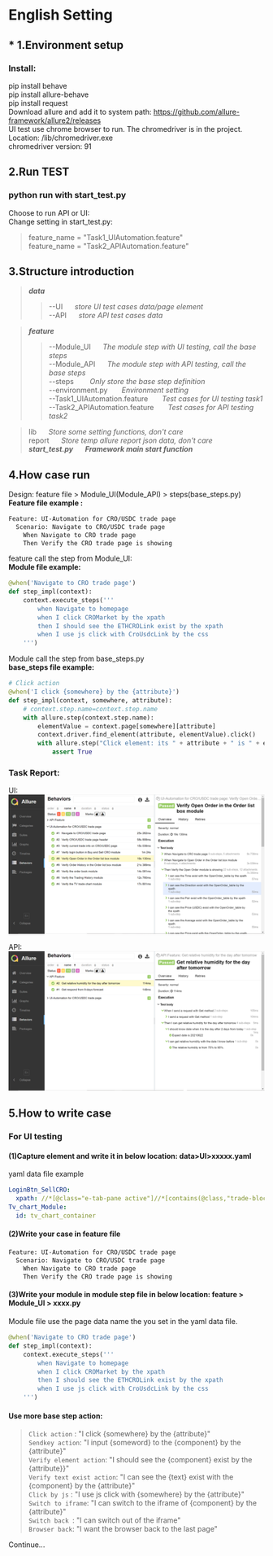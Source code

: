 # English Setting
## * 1.Environment setup
### Install:
pip install behave<br>
pip install allure-behave<br>
pip install request<br>
Download allure and add it to system path: https://github.com/allure-framework/allure2/releases <br>
UI test use chrome browser to run. The chromedriver is in the project. Location: /lib/chromedriver.exe<br>
chromedriver version: 91<br>
## 2.Run TEST
### python run with start_test.py
Choose to run API or UI:<br>
Change setting in start_test.py:
>feature_name = "Task1_UIAutomation.feature"<br>
>feature_name = "Task2_APIAutomation.feature" <br>




## 3.Structure introduction
> ___data___  <br> 
>>--UI &nbsp;&nbsp;&nbsp;&nbsp; *store UI test cases data/page element* <br> 
>>--API &nbsp;&nbsp;&nbsp;&nbsp; *store API test cases data* <br>

> ___feature___  <br> 
>>--Module_UI  &nbsp;&nbsp;&nbsp;&nbsp;  *The module step with UI testing, call the base steps* <br>
>>--Module_API     &nbsp;&nbsp;&nbsp;&nbsp;       *The module step with API testing, call the base steps* <br>
>>--steps &nbsp;&nbsp;&nbsp;&nbsp;&nbsp;&nbsp; *Only store the base step definition* <br>
>>--environment.py &nbsp;&nbsp;&nbsp;&nbsp;&nbsp; *Environment setting* <br>
>>--Task1_UIAutomation.feature &nbsp;&nbsp;&nbsp;&nbsp;&nbsp;  *Test cases for UI testing task1* <br>
>>--Task2_APIAutomation.feature &nbsp;&nbsp;&nbsp;&nbsp;&nbsp;  *Test cases for API testing task2* <br>

>lib &nbsp;&nbsp;&nbsp;&nbsp;  *Store some setting functions, don't care* <br>
>report &nbsp;&nbsp;&nbsp;&nbsp;  *Store temp allure report json data, don't care* <br>
> ___start_test.py___ &nbsp;&nbsp;&nbsp;&nbsp;  ***Framework main start function*** <br>


## 4.How case run
Design: feature file > Module_UI(Module_API) > steps(base_steps.py) <br>
**Feature file example :**
```gherkin
Feature: UI-Automation for CRO/USDC trade page
  Scenario: Navigate to CRO/USDC trade page
    When Navigate to CRO trade page
    Then Verify the CRO trade page is showing
```

feature call the step from Module_UI: <br>
**Module file example:** <br> 
```python
@when('Navigate to CRO trade page')
def step_impl(context):
    context.execute_steps('''
        when Navigate to homepage
        when I click CROMarket by the xpath
        then I should see the ETHCROLink exist by the xpath
        when I use js click with CroUsdcLink by the css
    ''')
```

Module call the step from base_steps.py <br>
**base_steps file example:** <br>
```python
# Click action
@when('I click {somewhere} by the {attribute}')
def step_impl(context, somewhere, attribute):
    # context.step.name=context.step.name
    with allure.step(context.step.name):
        elementValue = context.page[somewhere][attribute]
        context.driver.find_element(attribute, elementValue).click()
        with allure.step("Click element: its " + attribute + " is " + elementValue):
            assert True
```
### Task Report:
UI: <br>
![](https://github.com/ilovelikkk/HELLO/blob/master/2.png)

API: <br>
![](https://github.com/ilovelikkk/HELLO/blob/master/3.png)

## 5.How to write case
### For UI testing
#### (1)Capture element and write it in below location: data>UI>xxxxx.yaml
yaml data file example
```yaml
LoginBtn_SellCRO:
  xpath: //*[@class="e-tab-pane active"]//*[contains(@class,"trade-block")][2]//button
Tv_chart_Module:
  id: tv_chart_container
```
#### (2)Write your case in feature file
```gherkin
Feature: UI-Automation for CRO/USDC trade page
  Scenario: Navigate to CRO/USDC trade page
    When Navigate to CRO trade page
    Then Verify the CRO trade page is showing
```
#### (3)Write your module in module step file in below location: feature > Module_UI > xxxx.py
Module file use the page data name the you set in the yaml data file.
```python
@when('Navigate to CRO trade page')
def step_impl(context):
    context.execute_steps('''
        when Navigate to homepage
        when I click CROMarket by the xpath
        then I should see the ETHCROLink exist by the xpath
        when I use js click with CroUsdcLink by the css
    ''')
```


#### Use more base step action:
> `Click action` : "I click {somewhere} by the {attribute}" <br> 
`Sendkey action`: "I input {someword} to the {component} by the {attribute}" <br> 
`Verify element action`: "I should see the {component} exist by the {attribute}}" <br> 
`Verify text exist action`: "I can see the {text} exist with the {component} by the {attribute}" <br> 
`Click by js` : "I use js click with {somewhere} by the {attribute}" <br> 
`Switch to iframe`: "I can switch to the iframe of {component} by the {attribute}" <br> 
`Switch back `: "I can switch out of the iframe" <br> 
`Browser back`: "I want the browser back to the last page" <br> 

Continue...

